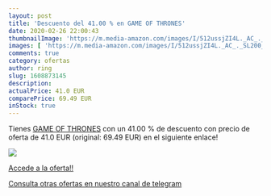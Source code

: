 ```yaml
---
layout: post
title: 'Descuento del 41.00 % en GAME OF THRONES'
date: 2020-02-26 22:00:43
thumbnailImage: 'https://m.media-amazon.com/images/I/512ussjZI4L._AC_._SL200_.jpg'
images: [ 'https://m.media-amazon.com/images/I/512ussjZI4L._AC_._SL200_.jpg' ]
comments: true
category: ofertas
author: ring
slug: 1608873145
description:
actualPrice: 41.0 EUR
comparePrice: 69.49 EUR
inStock: true
---
```


Tienes [GAME OF THRONES](https://www.amazon.com/dp/1608873145/?tag=redken08-20) con un 41.00 % de descuento con precio de oferta de 41.0 EUR (original: 69.49 EUR) en el siguiente enlace!

[![](https://m.media-amazon.com/images/I/512ussjZI4L._AC_._SL200_.jpg)](https://www.amazon.com/dp/1608873145/?tag=redken08-20)

[Accede a la oferta!!](https://www.amazon.com/dp/1608873145/?tag=redken08-20)

[Consulta otras ofertas en nuestro canal de telegram](https://t.me/s/ofertas25)
